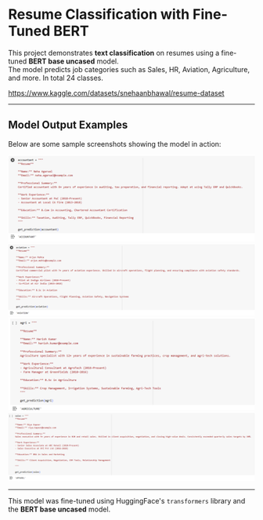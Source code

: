 # Resume Classification with Fine-Tuned BERT

This project demonstrates **text classification** on resumes using a fine-tuned **BERT base uncased** model.  
The model predicts job categories such as Sales, HR, Aviation, Agriculture, and more. In total 24 classes.

https://www.kaggle.com/datasets/snehaanbhawal/resume-dataset

---

## Model Output Examples

Below are some sample screenshots showing the model in action:

![Example 1](images/img1.png)
![Example 2](images/img2.png)
![Example 3](images/img3.png)
![Example 4](images/img4.png)

---

This model was fine-tuned using HuggingFace's `transformers` library and the **BERT base uncased** model.
